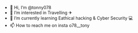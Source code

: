 - 👋 Hi, I’m @tonny078
- 👀 I’m interested in Travelling ✈
- 🌱 I’m currently learning Eathical hacking & Cyber Security 💻
- 📫 How to reach me on insta o78__tony

<!---
tonny078/tonny078 is a ✨ special ✨ repository because its `README.md` (this file) appears on your GitHub profile.
You can click the Preview link to take a look at your changes.
--->
